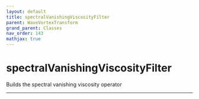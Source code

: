 ```yaml
---
layout: default
title: spectralVanishingViscosityFilter
parent: WaveVortexTransform
grand_parent: Classes
nav_order: 143
mathjax: true
---
```


#  spectralVanishingViscosityFilter

Builds the spectral vanishing viscosity operator


---

